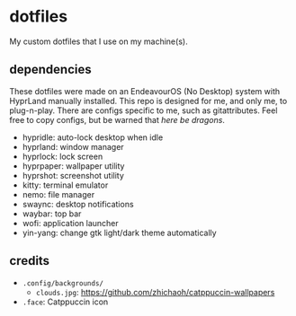 # dotfiles
My custom dotfiles that I use on my machine(s).

## dependencies
These dotfiles were made on an EndeavourOS (No Desktop) system with HyprLand manually installed. This repo is designed for me, and only me, to plug-n-play. There are configs specific to me, such as gitattributes. Feel free to copy configs, but be warned that *here be dragons*.

- hypridle: auto-lock desktop when idle
- hyprland: window manager
- hyprlock: lock screen
- hyprpaper: wallpaper utility
- hyprshot: screenshot utility
- kitty: terminal emulator
- nemo: file manager
- swaync: desktop notifications
- waybar: top bar
- wofi: application launcher
- yin-yang: change gtk light/dark theme automatically

## credits
- `.config/backgrounds/`
  - `clouds.jpg`: https://github.com/zhichaoh/catppuccin-wallpapers
- `.face`: Catppuccin icon

